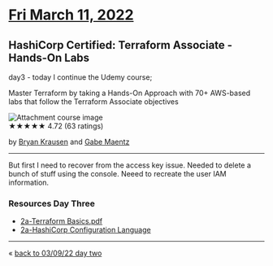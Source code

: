 # [Fri March 11, 2022](../../README.md) 


## HashiCorp Certified: Terraform Associate - Hands-On Labs
day3 - today I continue the Udemy course;  

Master Terraform by taking a Hands-On Approach with 70+ AWS-based labs that follow the Terraform Associate objectives

![Attachment course image](https://img-c.udemycdn.com/course/200_H/4254508_54c8_3.jpg)  
★★★★★ 4.72 (63 ratings)

by [Bryan Krausen](https://www.linkedin.com/in/btkrausen/) and [Gabe Maentz](https://www.linkedin.com/in/gabe-maentz/)  

---

But first I need to recover from the access key issue. Needed to delete a bunch of stuff using the console. Neeed to recreate the user IAM information.


### Resources Day Three

* [2a-Terraform Basics.pdf](../../topics/terraform/resources/2a-Terraform%2BBasics.pdf)
* [2a-HashiCorp Configuration Language](../../topics/terraform/resources/2a-HashiCorp+Configuration+Language.pdf)

---
&laquo; [back to 03/09/22 day two](../03Mar/10.md)